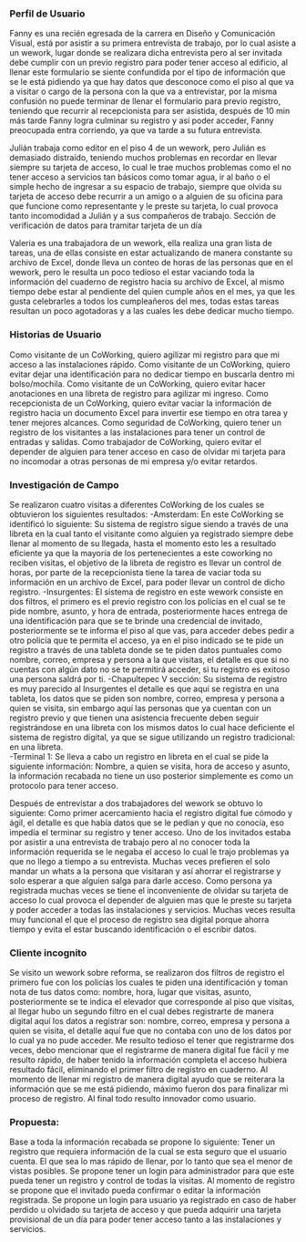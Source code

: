  ### Perfil de Usuario 
Fanny es  una recién egresada de la carrera en Diseño y Comunicación  Visual, está por  asistir a su primera entrevista de trabajo, por lo cual asiste a un wework, lugar donde se realizara dicha entrevista pero al ser invitada debe cumplir con un previo registro para poder tener  acceso al edificio, al llenar este formulario se siente confundida por el tipo de información que se le está pidiendo ya que hay datos que desconoce como el piso al que va a visitar  o cargo de la persona con la que va a entrevistar, por la misma confusión no puede terminar de llenar el formulario para previo registro, teniendo que recurrir al recepcionista para ser asistida, después de 10 min más tarde Fanny logra culminar su registro y así poder acceder, Fanny preocupada entra corriendo, ya que va tarde a su futura entrevista.



Julián trabaja como editor en el piso 4 de un wework, pero Julián es demasiado distraído, teniendo muchos problemas en recordar en llevar siempre su tarjeta de acceso, lo cual le trae muchos problemas como el  no tener acceso a servicios tan básicos como tomar agua, ir al baño o el simple hecho de ingresar a su espacio de trabajo, siempre que olvida su tarjeta de acceso debe recurrir a un amigo o a alguien de su oficina para que funcione como representante y le preste su tarjeta, lo cual provoca tanto incomodidad a Julián  y a sus compañeros de trabajo.
Sección de verificación de datos para tramitar tarjeta de un día


Valeria es una trabajadora de un wework, ella realiza una gran lista de tareas, una de ellas consiste en estar actualizando de manera constante su archivo de Excel, donde lleva un conteo de horas de las personas que en el wework, pero le resulta un poco tedioso el estar vaciando toda la información del cuaderno de registro hacia su archivo de Excel, al mismo tiempo debe estar al pendiente del quien cumple años en el mes, ya que les gusta celebrarles a todos los cumpleañeros del mes, todas estas tareas resultan un poco agotadoras y a las cuales les debe dedicar mucho tiempo. 

### Historias de Usuario

Como visitante de un CoWorking, quiero agilizar mi registro para que mi acceso a las instalaciones rápido. 
Como visitante de un CoWorking, quiero evitar dejar una identificación para no dedicar tiempo en buscarla dentro mi bolso/mochila.
Como visitante de un CoWorking, quiero evitar hacer anotaciones en una libreta de registro para agilizar mi ingreso.
Como recepcionista de un CoWorking, quiero evitar vaciar la información de registro hacia un documento Excel para invertir ese tiempo en otra tarea y tener mejores alcances.
Como seguridad de CoWorking, quiero tener un registro de los visitantes a las instalaciones para tener un control de entradas y salidas.
Como trabajador de CoWorking, quiero evitar el depender de alguien para tener acceso en caso de olvidar mi tarjeta para no incomodar a otras personas de mi empresa y/o evitar retardos.

### Investigación de Campo

Se realizaron cuatro visitas a diferentes CoWorking de los cuales se obtuvieron los siguientes resultados:
-Amsterdam:
En este CoWorking se identificó lo siguiente:
	Su sistema de registro sigue siendo a través de una libreta en la cual tanto el visitante como alguien ya registrado siempre debe llenar al momento de su llegada, hasta el momento esto les a resultado eficiente ya que la mayoría de los pertenecientes a este coworking no reciben visitas, el objetivo de la libreta de registro es llevar un control de horas, por parte de la recepcionista tiene la tarea de vaciar toda su información  en un archivo de Excel, para poder llevar un control de dicho registro.
-Insurgentes:
	El sistema de registro en este wework consiste en dos filtros, el primero es el previo registro con los policías en el cual se te pide nombre, asunto, y hora de entrada, posteriormente haces entrega de una identificación para que se te brinde una credencial de invitado, posteriormente se te informa el piso al que vas, para acceder debes pedir a otro policía que te permita el acceso, ya en el piso indicado se te pide un registro a través de una tableta donde se te piden datos puntuales como nombre, correo, empresa y persona a la que visitas, el detalle es que si no cuentas con algún dato no se te permitirá acceder, si tu registro es exitoso una persona saldrá por ti.
-Chapultepec V sección:
Su sistema de registro es muy parecido al Insurgentes el detalle es que aquí se registra en una tableta, los datos que se piden son nombre, correo, empresa y persona a quien se visita, sin embargo aquí las personas que ya cuentan con un registro previo y que tienen una asistencia frecuente deben seguir registrándose en una libreta con los mismos datos lo cual hace deficiente el sistema de registro digital, ya que se sigue utilizando un registro tradicional: en una libreta.  
-Terminal 1:
Se lleva a cabo un registro en libreta en el cual se pide la siguiente información: Nombre, a quien se visita, hora de acceso y asunto, la información recabada no tiene un uso posterior simplemente es como un protocolo para tener acceso.



Después de entrevistar a dos trabajadores del wework se obtuvo lo siguiente:
Como primer acercamiento hacia el registro digital fue cómodo y ágil, el detalle es que había datos que se le pedían y que no conocía, eso impedía el terminar su registro y tener acceso.
Uno de los invitados estaba por asistir a una entrevista de trabajo pero al no conocer toda la información requerida se le negaba el acceso lo cual le trajo problemas ya que no llego a tiempo a su entrevista.
Muchas veces prefieren el solo mandar un whats a la persona que visitaran y así ahorrar el registrarse y  solo esperar a que alguien salga para darle acceso.
Como persona ya registrada muchas veces se tiene el inconveniente de olvidar su tarjeta de acceso lo cual provoca el depender de alguien mas que le preste su tarjeta y poder acceder a todas las instalaciones y servicios.
Muchas veces resulta muy funcional el que el proceso de registro sea digital porque ahorra tiempo y evita el estar buscando identificación o el escribir datos. 

### Cliente incognito

Se visito un wework sobre reforma, se realizaron dos filtros de registro el primero fue con los policías los cuales te piden una identificación y toman nota de tus datos como: nombre, hora, lugar que visitas, asunto, posteriormente se te indica el elevador que corresponde al piso que visitas, al llegar hubo un segundo filtro en el cual debes registrarte de manera digital aquí los datos a registrar son: nombre, correo, empresa y persona a quien se visita, el detalle aquí fue que no contaba con uno de los datos por lo cual ya no pude acceder.
Me resulto tedioso el tener que registrarme dos veces, debo mencionar que el registrarme de manera digital fue fácil y me resulto rápido, de haber tenido la información completa el acceso hubiera resultado fácil, eliminando el primer filtro de registro en cuaderno.
Al momento de llenar mi registro de manera digital ayudo que se reiterara la información que se me está pidiendo, máximo fueron dos para finalizar mi proceso de registro.
Al final todo resulto innovador como usuario.

### Propuesta:

Base a toda la información recabada se propone lo siguiente:
Tener un registro que requiera información de la cual se esta seguro que el usuario cuenta.
El que sea lo mas rápido de llenar, por lo tanto que sea el menor de vistas posibles.
Se propone tener un login para administrador para que este pueda tener un registro y control de todas la visitas.
Al momento de registro se propone que el invitado pueda confirmar o editar la información registrada.
Se propone un login para usuario ya registrado en caso de haber perdido u olvidado su tarjeta de acceso y que pueda adquirir una tarjeta provisional de un día para poder tener acceso tanto a las instalaciones y servicios.
